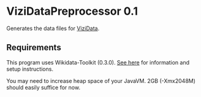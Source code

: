ViziDataPreprocessor 0.1
========================

Generates the data files for [ViziData](https://github.com/gordelwig/ViziData).

## Requirements

This program uses Wikidata-Toolkit (0.3.0). [See here](http://www.mediawiki.org/wiki/Wikidata_Toolkit) for information and setup instructions.

You may need to increase heap space of your JavaVM. 2GB (-Xmx2048M) should easily suffice for now.
